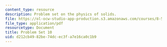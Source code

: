 ```yaml
---
content_type: resource
description: Problem set on the physics of solids.
file: https://ol-ocw-studio-app-production.s3.amazonaws.com/courses/8-512-theory-of-solids-ii-spring-2009/d212cb4982be74dcec3fa7e16ca0c1b9_MIT8_512s09_2004_pset10.pdf
file_type: application/pdf
resourcetype: Document
title: Problem Set 10
uid: d212cb49-82be-74dc-ec3f-a7e16ca0c1b9
---
```

